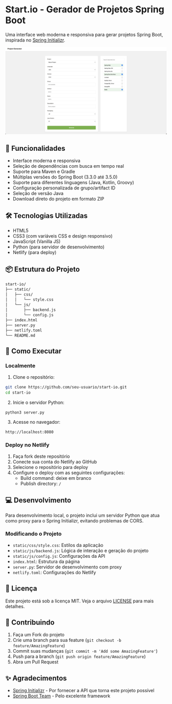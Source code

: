 # Start.io - Gerador de Projetos Spring Boot

Uma interface web moderna e responsiva para gerar projetos Spring Boot, inspirada no [Spring Initializr](https://start.spring.io).

![Spring Boot Project Generator](static/img/preview.png)

## 🚀 Funcionalidades

- Interface moderna e responsiva
- Seleção de dependências com busca em tempo real
- Suporte para Maven e Gradle
- Múltiplas versões do Spring Boot (3.3.0 até 3.5.0)
- Suporte para diferentes linguagens (Java, Kotlin, Groovy)
- Configuração personalizada de grupo/artifact ID
- Seleção de versão Java
- Download direto do projeto em formato ZIP

## 🛠️ Tecnologias Utilizadas

- HTML5
- CSS3 (com variáveis CSS e design responsivo)
- JavaScript (Vanilla JS)
- Python (para servidor de desenvolvimento)
- Netlify (para deploy)

## 📦 Estrutura do Projeto

```
start-io/
├── static/
│   ├── css/
│   │   └── style.css
│   └── js/
│       ├── backend.js
│       └── config.js
├── index.html
├── server.py
├── netlify.toml
└── README.md
```

## 🚀 Como Executar

### Localmente

1. Clone o repositório:
```bash
git clone https://github.com/seu-usuario/start-io.git
cd start-io
```

2. Inicie o servidor Python:
```bash
python3 server.py
```

3. Acesse no navegador:
```
http://localhost:8080
```

### Deploy no Netlify

1. Faça fork deste repositório
2. Conecte sua conta do Netlify ao GitHub
3. Selecione o repositório para deploy
4. Configure o deploy com as seguintes configurações:
   - Build command: deixe em branco
   - Publish directory: `/`

## 💻 Desenvolvimento

Para desenvolvimento local, o projeto inclui um servidor Python que atua como proxy para o Spring Initializr, evitando problemas de CORS.

### Modificando o Projeto

- `static/css/style.css`: Estilos da aplicação
- `static/js/backend.js`: Lógica de interação e geração do projeto
- `static/js/config.js`: Configurações da API
- `index.html`: Estrutura da página
- `server.py`: Servidor de desenvolvimento com proxy
- `netlify.toml`: Configurações do Netlify

## 📝 Licença

Este projeto está sob a licença MIT. Veja o arquivo [LICENSE](LICENSE) para mais detalhes.

## 👥 Contribuindo

1. Faça um Fork do projeto
2. Crie uma branch para sua feature (`git checkout -b feature/AmazingFeature`)
3. Commit suas mudanças (`git commit -m 'Add some AmazingFeature'`)
4. Push para a branch (`git push origin feature/AmazingFeature`)
5. Abra um Pull Request

## ✨ Agradecimentos

- [Spring Initializr](https://start.spring.io) - Por fornecer a API que torna este projeto possível
- [Spring Boot Team](https://spring.io) - Pelo excelente framework 